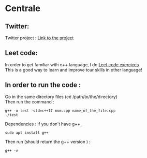 # Centrale


## Twitter:
Twitter project :   [Link to the project](https://github.com/Max-la-menace34/Centrale/tree/main/Twitter__application)


## Leet code:

In order to get familiar with c++ language, I do [Leet code exercices](https://leetcode.com/)<br>
This is a good way to learn and improve tour skills in other language!

## In order to run the code : <br>
Go in the same directory files (cd /path/to/the/directory)<br>
Then run the command : <br>

    g++ -o test -std=c++17 num.cpp name_of_the_file.cpp
    ./test

Dependencies : if you don't have g++ , <br>

    sudo apt install g++
Then run (should return the g++ version ) : <br>

    g++ -v 
